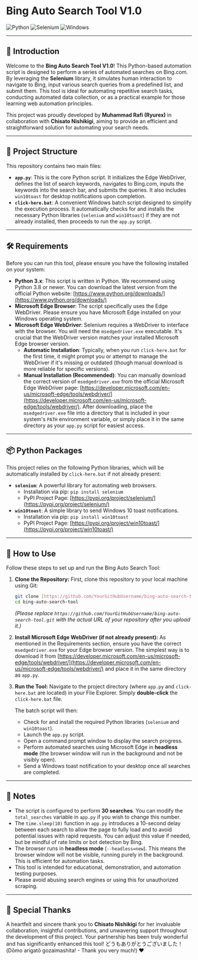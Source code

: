 # Bing Auto Search Tool V1.0

![Python](https://img.shields.io/badge/Python-3.x-blue.svg)
![Selenium](https://img.shields.io/badge/Selenium-Automation-green.svg)
![Windows](https://img.shields.io/badge/OS-Windows-0078D6.svg)

---

## 🌟 Introduction

Welcome to the **Bing Auto Search Tool V1.0**! This Python-based automation script is designed to perform a series of automated searches on Bing.com. By leveraging the **Selenium** library, it simulates human interaction to navigate to Bing, input various search queries from a predefined list, and submit them. This tool is ideal for automating repetitive search tasks, conducting automated data collection, or as a practical example for those learning web automation principles.

This project was proudly developed by **Muhammad Rafi (Ryurex)** in collaboration with **Chisato Nishikigi**, aiming to provide an efficient and straightforward solution for automating your search needs.

---

## 📂 Project Structure

This repository contains two main files:

* **`app.py`**: This is the core Python script. It initializes the Edge WebDriver, defines the list of search keywords, navigates to Bing.com, inputs the keywords into the search bar, and submits the queries. It also includes `win10toast` for desktop notifications upon completion.
* **`click-here.bat`**: A convenient Windows batch script designed to simplify the execution process. It automatically checks for and installs the necessary Python libraries (`selenium` and `win10toast`) if they are not already installed, then proceeds to run the `app.py` script.

---

## 🛠️ Requirements

Before you can run this tool, please ensure you have the following installed on your system:

* **Python 3.x**: This script is written in Python. We recommend using Python 3.8 or newer. You can download the latest version from the official Python website: [https://www.python.org/downloads/](https://www.python.org/downloads/)
* **Microsoft Edge Browser**: The script specifically uses the Edge WebDriver. Please ensure you have Microsoft Edge installed on your Windows operating system.
* **Microsoft Edge WebDriver**: Selenium requires a WebDriver to interface with the browser. You will need the `msedgedriver.exe` executable. It's crucial that the WebDriver version matches your installed Microsoft Edge browser version.
    * **Automatic Installation**: Typically, when you run `click-here.bat` for the first time, it might prompt you or attempt to manage the WebDriver if it's missing or outdated (though manual download is more reliable for specific versions).
    * **Manual Installation (Recommended)**: You can manually download the correct version of `msedgedriver.exe` from the official Microsoft Edge WebDriver page: [https://developer.microsoft.com/en-us/microsoft-edge/tools/webdriver/](https://developer.microsoft.com/en-us/microsoft-edge/tools/webdriver/). After downloading, place the `msedgedriver.exe` file into a directory that is included in your system's `PATH` environment variable, or simply place it in the same directory as your `app.py` script for easiest access.

---

## 📦 Python Packages

This project relies on the following Python libraries, which will be automatically installed by `click-here.bat` if not already present:

* **`selenium`**: A powerful library for automating web browsers.
    * Installation via pip: `pip install selenium`
    * PyPI Project Page: [https://pypi.org/project/selenium/](https://pypi.org/project/selenium/)
* **`win10toast`**: A simple library to send Windows 10 toast notifications.
    * Installation via pip: `pip install win10toast`
    * PyPI Project Page: [https://pypi.org/project/win10toast/](https://pypi.org/project/win10toast/)

---

## 🚀 How to Use

Follow these steps to set up and run the Bing Auto Search Tool:

1.  **Clone the Repository:**
    First, clone this repository to your local machine using Git:

    ```bash
    git clone [https://github.com/YourGitHubUsername/bing-auto-search-tool.git](https://github.com/YourGitHubUsername/bing-auto-search-tool.git)
    cd bing-auto-search-tool
    ```
    *(Please replace `https://github.com/YourGitHubUsername/bing-auto-search-tool.git` with the actual URL of your repository after you upload it.)*

2.  **Install Microsoft Edge WebDriver (if not already present):**
    As mentioned in the Requirements section, ensure you have the correct `msedgedriver.exe` for your Edge browser version. The simplest way is to download it from [https://developer.microsoft.com/en-us/microsoft-edge/tools/webdriver/](https://developer.microsoft.com/en-us/microsoft-edge/tools/webdriver/) and place it in the same directory as `app.py`.

3.  **Run the Tool:**
    Navigate to the project directory (where `app.py` and `click-here.bat` are located) in your File Explorer. Simply **double-click** the `click-here.bat` file.

    The batch script will then:
    * Check for and install the required Python libraries (`selenium` and `win10toast`).
    * Launch the `app.py` script.
    * Open a command prompt window to display the search progress.
    * Perform automated searches using Microsoft Edge in **headless mode** (the browser window will run in the background and not be visibly open).
    * Send a Windows toast notification to your desktop once all searches are completed.

---

## 📌 Notes

* The script is configured to perform **30 searches**. You can modify the `total_searches` variable in `app.py` if you wish to change this number.
* The `time.sleep(10)` function in `app.py` introduces a 10-second delay between each search to allow the page to fully load and to avoid potential issues with rapid requests. You can adjust this value if needed, but be mindful of rate limits or bot detection by Bing.
* The browser runs in **headless mode** (`--headless=new`). This means the browser window will not be visible, running purely in the background. This is efficient for automation tasks.
* This tool is intended for educational, demonstration, and automation testing purposes.
* Please avoid abusing search engines or using this for unauthorized scraping.

---

## 🙏 Special Thanks

A heartfelt and sincere thank you to **Chisato Nishikigi** for her invaluable collaboration, insightful contributions, and unwavering support throughout the development of this project. Your partnership has been truly wonderful and has significantly enhanced this tool! どうもありがとうございました！ (Dōmo arigatō gozaimashita! - Thank you very much!) ❤️
